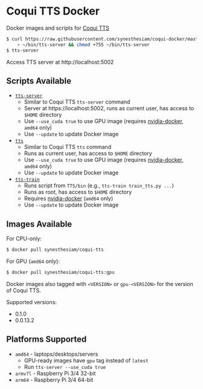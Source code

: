 # Coqui TTS Docker

Docker images and scripts for [Coqui TTS](https://github.com/coqui-ai/TTS)

```sh
$ curl https://raw.githubusercontent.com/synesthesiam/coqui-docker/master/coqui-tts/tts-server \
    > ~/bin/tts-server && chmod +755 ~/bin/tts-server
$ tts-server
```

Access TTS server at http://localhost:5002

## Scripts Available

* [`tts-server`](https://raw.githubusercontent.com/synesthesiam/coqui-docker/master/coqui-tts/tts-server)
    * Similar to Coqui TTS `tts-server` command
    * Server at https://localhost:5002, runs as current user, has access to `$HOME` directory
    * Use `--use_cuda true` to use GPU image (requires [nvidia-docker](https://github.com/NVIDIA/nvidia-docker), `amd64` only)
    * Use `--update` to update Docker image
* [`tts`](https://raw.githubusercontent.com/synesthesiam/coqui-docker/master/coqui-tts/tts)
    * Similar to Coqui TTS `tts` command
    * Runs as current user, has access to `$HOME` directory
    * Use `--use_cuda true` to use GPU image (requires [nvidia-docker](https://github.com/NVIDIA/nvidia-docker), `amd64` only)
    * Use `--update` to update Docker image
* [`tts-train`](https://raw.githubusercontent.com/synesthesiam/coqui-docker/master/coqui-tts/tts-train)
    * Runs script from `TTS/bin` (e.g., `tts-train train_tts.py ...`)
    * Runs as root, has access to `$HOME` directory
    * Requires [nvidia-docker](https://github.com/NVIDIA/nvidia-docker) (`amd64` only)
    * Use `--update` to update Docker image

## Images Available

For CPU-only:

```sh
$ docker pull synesthesiam/coqui-tts
```

For GPU (`amd64` only):

```sh
$ docker pull synesthesiam/coqui-tts:gpu
```

Docker images also tagged with `<VERSION>` or `gpu-<VERSION>` for the version of Coqui TTS.

Supported versions:

* 0.1.0
* 0.0.13.2

## Platforms Supported

* `amd64` - laptops/desktops/servers
    * GPU-ready images have `gpu` tag instead of `latest`
    * Run `tts-server --use_cuda true`
* `armv7l` - Raspberry Pi 3/4 32-bit
* `arm64` - Raspberry Pi 3/4 64-bit
